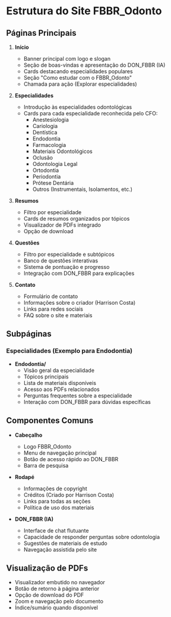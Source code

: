 # Estrutura do Site FBBR_Odonto

## Páginas Principais
1. **Início**
   - Banner principal com logo e slogan
   - Seção de boas-vindas e apresentação do DON_FBBR (IA)
   - Cards destacando especialidades populares
   - Seção "Como estudar com o FBBR_Odonto"
   - Chamada para ação (Explorar especialidades)

2. **Especialidades**
   - Introdução às especialidades odontológicas
   - Cards para cada especialidade reconhecida pelo CFO:
     - Anestesiologia
     - Cariologia
     - Dentística
     - Endodontia
     - Farmacologia
     - Materiais Odontológicos
     - Oclusão
     - Odontologia Legal
     - Ortodontia
     - Periodontia
     - Prótese Dentária
     - Outros (Instrumentais, Isolamentos, etc.)

3. **Resumos**
   - Filtro por especialidade
   - Cards de resumos organizados por tópicos
   - Visualizador de PDFs integrado
   - Opção de download

4. **Questões**
   - Filtro por especialidade e subtópicos
   - Banco de questões interativas
   - Sistema de pontuação e progresso
   - Integração com DON_FBBR para explicações

5. **Contato**
   - Formulário de contato
   - Informações sobre o criador (Harrison Costa)
   - Links para redes sociais
   - FAQ sobre o site e materiais

## Subpáginas

### Especialidades (Exemplo para Endodontia)
- **Endodontia/**
  - Visão geral da especialidade
  - Tópicos principais
  - Lista de materiais disponíveis
  - Acesso aos PDFs relacionados
  - Perguntas frequentes sobre a especialidade
  - Interação com DON_FBBR para dúvidas específicas

## Componentes Comuns
- **Cabeçalho**
  - Logo FBBR_Odonto
  - Menu de navegação principal
  - Botão de acesso rápido ao DON_FBBR
  - Barra de pesquisa

- **Rodapé**
  - Informações de copyright
  - Créditos (Criado por Harrison Costa)
  - Links para todas as seções
  - Política de uso dos materiais

- **DON_FBBR (IA)**
  - Interface de chat flutuante
  - Capacidade de responder perguntas sobre odontologia
  - Sugestões de materiais de estudo
  - Navegação assistida pelo site

## Visualização de PDFs
- Visualizador embutido no navegador
- Botão de retorno à página anterior
- Opção de download do PDF
- Zoom e navegação pelo documento
- Índice/sumário quando disponível
